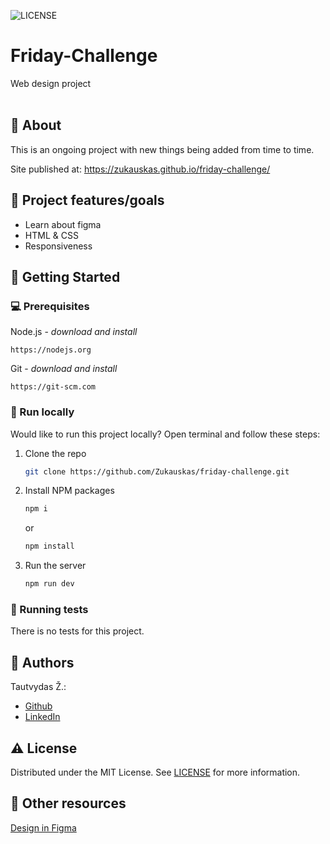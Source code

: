 ![LICENSE](https://img.shields.io/github/license/zukauskas/02-ufo?style=for-the-badge)

# Friday-Challenge
Web design project
<br>
<br>

## 🌟 About

This is an ongoing project with new things being added from time to time.

Site published at: https://zukauskas.github.io/friday-challenge/


## 🎯 Project features/goals
-   Learn about figma
-   HTML & CSS
-   Responsiveness

## 🧰 Getting Started

### 💻 Prerequisites

Node.js - _download and install_

```
https://nodejs.org
```

Git - _download and install_

```
https://git-scm.com
```

### 🏃 Run locally

Would like to run this project locally? Open terminal and follow these steps:

1. Clone the repo
    ```sh
    git clone https://github.com/Zukauskas/friday-challenge.git
    ```
2. Install NPM packages
    ```sh
    npm i
    ```
    or
    ```sh
    npm install
    ```
3. Run the server
    ```sh
    npm run dev
    ```

### 🧪 Running tests

There is no tests for this project.

## 🎅 Authors

Tautvydas Ž.: 
 - [Github](https://github.com/Zukauskas)
 - [LinkedIn](https://www.linkedin.com/in/tautzuk/)

## ⚠️ License

Distributed under the MIT License. See [LICENSE](./LICENSE) for more information.

## 🔗 Other resources

[Design in Figma](https://www.figma.com/file/uaVXnAQh9QxVsUD1RcQEbt/Friday-Challenge)
